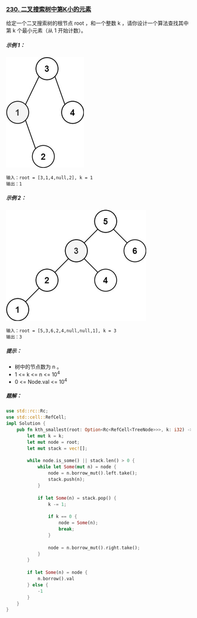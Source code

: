 ### [230. 二叉搜索树中第K小的元素](https://leetcode.cn/problems/kth-smallest-element-in-a-bst/)
给定一个二叉搜索树的根节点 root ，和一个整数 k ，请你设计一个算法查找其中第 k 个最小元素（从 1 开始计数）。



##### 示例 1：
![img.png](img.png)
```
输入：root = [3,1,4,null,2], k = 1
输出：1
```

##### 示例 2：
![img_1.png](img_1.png)
```
输入：root = [5,3,6,2,4,null,null,1], k = 3
输出：3
```



##### 提示：
- 树中的节点数为 n 。
- 1 <= k <= n <= 10<sup>4</sup>
- 0 <= Node.val <= 10<sup>4</sup>

##### 题解：
```rust
use std::rc::Rc;
use std::cell::RefCell;
impl Solution {
    pub fn kth_smallest(root: Option<Rc<RefCell<TreeNode>>>, k: i32) -> i32 {
        let mut k = k;
        let mut node = root;
        let mut stack = vec![];

        while node.is_some() || stack.len() > 0 {
            while let Some(mut n) = node {
                node = n.borrow_mut().left.take();
                stack.push(n);
            }

            if let Some(n) = stack.pop() {
                k -= 1;

                if k == 0 {
                    node = Some(n);
                    break;
                }

                node = n.borrow_mut().right.take();
            }
        }

        if let Some(n) = node {
            n.borrow().val
        } else {
            -1
        }
    }
}
```
